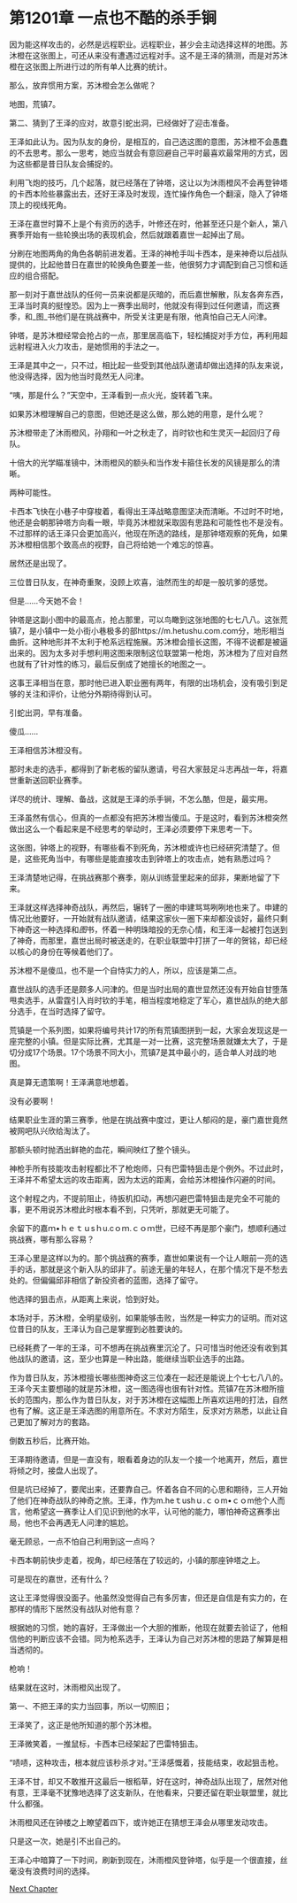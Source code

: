 # 第1201章 一点也不酷的杀手锏

因为能这样攻击的，必然是远程职业。远程职业，甚少会主动选择这样的地图。苏沐橙在这张图上，可还从来没有遭遇过远程对手。这不是王泽的猜测，而是对苏沐橙在这张图上所进行过的所有单人比赛的统计。

那么，放弃惯用方案，苏沐橙会怎么做呢？

地图，荒镇7。

第二、猜到了王泽的应对，故意引蛇出洞，已经做好了迎击准备。

王泽如此认为。因为队友的身份，是相互的，自己选这图的意图，苏沐橙不会愚蠢的不去思考。那么一思考，她应当就会有意回避自己平时最喜欢最常用的方式，因为这些都是昔日队友会捕捉的。

利用飞炮的技巧，几个起落，就已经落在了钟塔，这让以为沐雨橙风不会再登钟塔的卡西本险些暴露出去，还好王泽及时发现，连忙操作角色一个翻滚，隐入了钟塔顶上的视线死角。

王泽在嘉世时算不上是个有资历的选手，叶修还在时，他甚至还只是个新人，第八赛季开始有一些轮换出场的表现机会，然后就跟着嘉世一起掉出了局。

分刷在地图两角的角色各朝前进发着。王泽的神枪手叫卡西本，是来神奇以后战队提供的，比起他昔日在嘉世的轮换角色要差一些，他很努力才调配到自己习惯和适应的组合搭配。

那一刻对于嘉世战队的任何一员来说都是灰暗的，而后嘉世解散，队友各奔东西，王泽当时真的挺惶恐。因为上一赛季出局时，他就没有得到过任何邀请，而这赛季，和_图_书他们是在挑战赛中，所受关注更是有限，他真怕自己无人问津。

钟塔，是苏沐橙经常会抢占的一点，那里居高临下，轻松捕捉对手方位，再利用超远射程进入火力攻击，是她惯用的手法之一。

王泽是其中之一，只不过，相比起一些受到其他战队邀请却做出选择的队友来说，他没得选择，因为他当时竟然无人问津。

“咦，那是什么？”天空中，王泽看到一点火光，旋转着飞来。

如果苏沐橙理解自己的意图，但她还是这么做，那么她的用意，是什么呢？

苏沐橙带走了沐雨橙风，孙翔和一叶之秋走了，肖时钦也和生灵灭一起回归了母队。

十倍大的光学瞄准镜中，沐雨橙风的额头和当作发卡箍住长发的风镜是那么的清晰。

两种可能性。

卡西本飞快在小巷子中穿梭着，看得出王泽战略意图坚决而清晰。不过时不时地，他还是会朝那钟塔方向看一眼，毕竟苏沐橙就采取固有思路和可能性也不是没有。不过那样的话王泽只会更加高兴，他现在所选的路线，是那钟塔观察的死角，如果苏沐橙相信那个致高点的视野，自己将给她一个难忘的惊喜。

居然还是出现了。

三位昔日队友，在神奇重聚，没顾上欢喜，油然而生的却是一股坑爹的感觉。

但是……今天她不会！

钟塔是这副小图中的最高点，抢占那里，可以鸟瞰到这张地图的七七八八。这张荒镇7，是小镇中一处小街小巷极多的部https://m.hetushu.com.com分，地形相当曲折。这种地形并不太利于枪系远程施展。苏沐橙会擅长这图，不得不说都是被逼出来的。因为太多对手想利用这图来限制这位联盟第一枪炮，苏沐橙为了应对自然也就有了针对性的练习，最后反倒成了她擅长的地图之一。

这事王泽相当在意，那时他已进入职业圈有两年，有限的出场机会，没有吸引到足够的关注和评价，让他分外期待得到认可。

引蛇出洞，早有准备。

傻瓜……

王泽相信苏沐橙没有。

那时未走的选手，都得到了新老板的留队邀请，号召大家鼓足斗志再战一年，将嘉世重新送回职业赛季。

详尽的统计、理解、备战，这就是王泽的杀手锏，不怎么酷，但是，最实用。

王泽虽然有信心，但真的一点都没有把苏沐橙当傻瓜。于是这时，看到苏沐橙突然做出这么一个看起来是不经思考的举动时，王泽必须要停下来思考一下。

这张图，钟塔上的视野，有哪些看不到死角，苏沐橙或许也已经研究清楚了。但是，这些死角当中，有哪些是能直接攻击到钟塔上的攻击点，她有熟悉过吗？

王泽清楚地记得，在挑战赛那个赛季，刚从训练营里起来的邱非，果断地留了下来。

王泽就这样选择神奇战队，再然后，辗转了一圈的申建骂骂咧咧地也来了。申建的情况比他要好，一开始就有战队邀请，结果这家伙一圈下来却都没谈好，最终只剩下神奇这一种选择和*图*书，怀着一种明珠暗投的无奈心情，和王泽一起被打包送到了神奇，而那里，嘉世出局时被送走的，在职业联盟中打拼了一年的贺铭，却已经以核心的身份在等候着他们了。

苏沐橙不是傻瓜，也不是一个自恃实力的人，所以，应该是第二点。

嘉世战队的选手还是颇多人问津的。但是当时出局的嘉世显然还没有开始自甘堕落甩卖选手，从雷霆引入肖时钦的手笔，相当程度地稳定了军心，嘉世战队的绝大部分选手，在当时选择了留守。

荒镇是一个系列图，如果将编号共计17的所有荒镇图拼到一起，大家会发现这是一座完整的小镇。但是实际比赛，尤其是一对一比赛，这完整场景就嫌太大了，于是切分成17个场景。17个场景不同大小，荒镇7是其中最小的，适合单人对战的地图。

真是算无遗策啊！王泽满意地想着。

没有必要啊！

结果职业生涯的第三赛季，他是在挑战赛中度过，更让人郁闷的是，豪门嘉世竟然被网吧队兴欣给淘汰了。

那额头顿时抛洒出鲜艳的血花，瞬间映红了整个镜头。

神枪手所有技能攻击射程都比不了枪炮师，只有巴雷特狙击是个例外。不过此时，王泽并不希望太远的攻击距离，因为太远的距离，会给苏沐橙操作闪避的时间。

这个射程之内，不提前阻止，待扳机扣动，再想闪避巴雷特狙击是完全不可能的事，更不用说苏沐橙此时根本看不到，只凭听，那就更无可能了。

余留下的嘉ｍ•ｈｅｔｕsｈu.cｏｍ.ｃｏｍ世，已经不再是那个豪门，想顺利通过挑战赛，哪有那么容易？

王泽心里是这样以为的。那个挑战赛的赛季，嘉世如果说有一个让人眼前一亮的选手的话，那就是这个新入队的邱非了。前途无量的年轻人，在那个情况下是不愁去处的。但偏偏邱非相信了新投资者的蓝图，选择了留守。

他选择的狙击点，从距离上来说，恰到好处。

本场对手，苏沐橙，全明星级别，如果能够击败，当然是一种实力的证明。而对这位昔日的队友，王泽认为自己是掌握到必胜要诀的。

已经耗费了一年的王泽，可不想再在挑战赛里沉沦了。只可惜当时他还没有收到其他战队的邀请，这，至少也算是一种出路，能继续当职业选手的出路。

作为昔日队友，苏沐橙擅长哪些图神奇这三位凑在一起还是能说上个七七八八的。王泽今天主要想碰的就是苏沐橙，这一图选得也很有针对性。荒镇7在苏沐橙所擅长的范围内，那么作为昔日队友，对于苏沐橙在这幅图上所喜欢运用的打法，自然也有了解。这正是王泽选图的用意所在。不求对方陌生，反求对方熟悉，以此让自己更加了解对方的套路。

倒数五秒后，比赛开始。

王泽期待邀请，但是一直没有，眼看着身边的队友一个接一个地离开，然后，嘉世将倾之时，接盘人出现了。

但是坑已经掉了，要爬出来，还要靠自己。怀着各自不同的心思和期待，三人开始了他们在神奇战队的神奇之旅。王泽，作为m.heｔushｕ.ｃｏm•ｃｏm他个人而言，他希望这一赛季让人们见识到他的水平，认可他的能力，哪怕神奇这赛季出局，他也不会再遇无人问津的尴尬。

毫无顾忌，一点不怕自己利用到这一点吗？

卡西本朝前快步走着，视角，却已经落在了较远的，小镇的那座钟塔之上。

可是现在的嘉世，还有什么？

这让王泽觉得很没面子。他虽然没觉得自己有多厉害，但还是自信是有实力的，在那样的情形下居然没有战队对他有意？

根据她的习惯，她的喜好，王泽做出一个大胆的推断，他现在就要去验证了，他相信他的判断应该不会错。同为枪系选手，王泽认为自己对苏沐橙的思路了解算是相当透彻的。

枪响！

结果就在这时，沐雨橙风出现了。

第一、不把王泽的实力当回事，所以一切照旧；

王泽笑了，这正是他所知道的那个苏沐橙。

王泽微笑着，一推鼠标，卡西本已经架起了巴雷特狙击。

“啧啧，这种攻击，根本就应该秒杀才对。”王泽感慨着，技能结束，收起狙击枪。

王泽不甘，却又不敢推开这最后一根稻草，好在这时，神奇战队出现了，居然对他有意，王泽毫不犹豫地选择了这支新队，在他看来，只要还留在职业联盟里，就比什么都强。

沐雨橙风还在钟楼之上瞭望着四下，或许她正在猜想王泽会从哪里发动攻击。

只是这一次，她是引不出自己的。

王泽心中暗算了一下时间，刷新到现在，沐雨橙风登钟塔，似乎是一个很直接，丝毫没有浪费时间的选择。



[Next Chapter](%E7%AC%AC1202%E7%AB%A0%20%E7%86%9F%E6%82%89%E7%9A%84%E8%8A%82%E5%A5%8F.md)